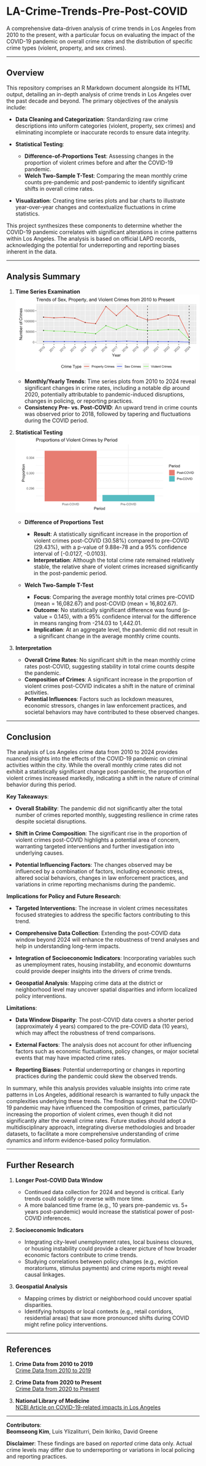 # LA-Crime-Trends-Pre-Post-COVID

A comprehensive data-driven analysis of crime trends in Los Angeles from 2010 to the present, with a particular focus on evaluating the impact of the COVID-19 pandemic on overall crime rates and the distribution of specific crime types (violent, property, and sex crimes).

---

## Overview

This repository comprises an R Markdown document alongside its HTML output, detailing an in-depth analysis of crime trends in Los Angeles over the past decade and beyond. The primary objectives of the analysis include:

- **Data Cleaning and Categorization**: Standardizing raw crime descriptions into uniform categories (violent, property, sex crimes) and eliminating incomplete or inaccurate records to ensure data integrity.
  
- **Statistical Testing**:
  - **Difference-of-Proportions Test**: Assessing changes in the proportion of violent crimes before and after the COVID-19 pandemic.
  - **Welch Two-Sample T-Test**: Comparing the mean monthly crime counts pre-pandemic and post-pandemic to identify significant shifts in overall crime rates.
  
- **Visualization**: Creating time series plots and bar charts to illustrate year-over-year changes and contextualize fluctuations in crime statistics.

This project synthesizes these components to determine whether the COVID-19 pandemic correlates with significant alterations in crime patterns within Los Angeles. The analysis is based on official LAPD records, acknowledging the potential for underreporting and reporting biases inherent in the data.

---

## Analysis Summary

1. **Time Series Examination**
   ![](./graph/time-series.png)
   - **Monthly/Yearly Trends**: Time series plots from 2010 to 2024 reveal significant changes in crime rates, including a notable dip around 2020, potentially attributable to pandemic-induced disruptions, changes in policing, or reporting practices.
   - **Consistency Pre- vs. Post-COVID**: An upward trend in crime counts was observed prior to 2018, followed by tapering and fluctuations during the COVID period.

2. **Statistical Testing**
   ![](./graph/proportion.png)
   - **Difference of Proportions Test**  
     - **Result**: A statistically significant increase in the proportion of violent crimes post-COVID (30.58%) compared to pre-COVID (29.43%), with a p-value of 9.88e-78 and a 95% confidence interval of [-0.0127, -0.0103].  
     - **Interpretation**: Although the total crime rate remained relatively stable, the relative share of violent crimes increased significantly in the post-pandemic period.
   
   - **Welch Two-Sample T-Test**  
     - **Focus**: Comparing the average monthly total crimes pre-COVID (mean = 16,082.67) and post-COVID (mean = 16,802.67).  
     - **Outcome**: No statistically significant difference was found (p-value = 0.145), with a 95% confidence interval for the difference in means ranging from -214.03 to 1,442.01.  
     - **Implication**: At an aggregate level, the pandemic did not result in a significant change in the average monthly crime counts.

3. **Interpretation**
   - **Overall Crime Rates**: No significant shift in the mean monthly crime rates post-COVID, suggesting stability in total crime counts despite the pandemic.
   - **Composition of Crimes**: A significant increase in the proportion of violent crimes post-COVID indicates a shift in the nature of criminal activities.
   - **Potential Influences**: Factors such as lockdown measures, economic stressors, changes in law enforcement practices, and societal behaviors may have contributed to these observed changes.

---

## Conclusion

The analysis of Los Angeles crime data from 2010 to 2024 provides nuanced insights into the effects of the COVID-19 pandemic on criminal activities within the city. While the overall monthly crime rates did not exhibit a statistically significant change post-pandemic, the proportion of violent crimes increased markedly, indicating a shift in the nature of criminal behavior during this period.

**Key Takeaways**:

- **Overall Stability**: The pandemic did not significantly alter the total number of crimes reported monthly, suggesting resilience in crime rates despite societal disruptions.
  
- **Shift in Crime Composition**: The significant rise in the proportion of violent crimes post-COVID highlights a potential area of concern, warranting targeted interventions and further investigation into underlying causes.
  
- **Potential Influencing Factors**: The changes observed may be influenced by a combination of factors, including economic stress, altered social behaviors, changes in law enforcement practices, and variations in crime reporting mechanisms during the pandemic.

**Implications for Policy and Future Research**:

- **Targeted Interventions**: The increase in violent crimes necessitates focused strategies to address the specific factors contributing to this trend.
  
- **Comprehensive Data Collection**: Extending the post-COVID data window beyond 2024 will enhance the robustness of trend analyses and help in understanding long-term impacts.
  
- **Integration of Socioeconomic Indicators**: Incorporating variables such as unemployment rates, housing instability, and economic downturns could provide deeper insights into the drivers of crime trends.
  
- **Geospatial Analysis**: Mapping crime data at the district or neighborhood level may uncover spatial disparities and inform localized policy interventions.

**Limitations**:

- **Data Window Disparity**: The post-COVID data covers a shorter period (approximately 4 years) compared to the pre-COVID data (10 years), which may affect the robustness of trend comparisons.
  
- **External Factors**: The analysis does not account for other influencing factors such as economic fluctuations, policy changes, or major societal events that may have impacted crime rates.
  
- **Reporting Biases**: Potential underreporting or changes in reporting practices during the pandemic could skew the observed trends.

In summary, while this analysis provides valuable insights into crime rate patterns in Los Angeles, additional research is warranted to fully unpack the complexities underlying these trends. The findings suggest that the COVID-19 pandemic may have influenced the composition of crimes, particularly increasing the proportion of violent crimes, even though it did not significantly alter the overall crime rates. Future studies should adopt a multidisciplinary approach, integrating diverse methodologies and broader datasets, to facilitate a more comprehensive understanding of crime dynamics and inform evidence-based policy formulation.

---

## Further Research

1. **Longer Post-COVID Data Window**  
   - Continued data collection for 2024 and beyond is critical. Early trends could solidify or reverse with more time.  
   - A more balanced time frame (e.g., 10 years pre-pandemic vs. 5+ years post-pandemic) would increase the statistical power of post-COVID inferences.

2. **Socioeconomic Indicators**  
   - Integrating city-level unemployment rates, local business closures, or housing instability could provide a clearer picture of how broader economic factors contribute to crime trends.  
   - Studying correlations between policy changes (e.g., eviction moratoriums, stimulus payments) and crime reports might reveal causal linkages.

3. **Geospatial Analysis**  
   - Mapping crimes by district or neighborhood could uncover spatial disparities.  
   - Identifying hotspots or local contexts (e.g., retail corridors, residential areas) that saw more pronounced shifts during COVID might refine policy interventions.

---

## References

1. **Crime Data from 2010 to 2019**  
   [Crime Data from 2010 to 2019](https://catalog.data.gov/dataset/crime-data-from-2010-to-2019)

2. **Crime Data from 2020 to Present**  
   [Crime Data from 2020 to Present](https://catalog.data.gov/dataset/crime-data-from-2020-to-present)

3. **National Library of Medicine**  
   [NCBI Article on COVID-19-related impacts in Los Angeles](https://www.ncbi.nlm.nih.gov/pmc/articles/PMC7996058/)

---

**Contributors**:  
**Beomseong Kim**, Luis Ylizaliturri, Dein Ikiriko, David Greene

**Disclaimer**: These findings are based on *reported* crime data only. Actual crime levels may differ due to underreporting or variations in local policing and reporting practices.
